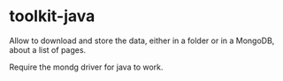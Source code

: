 # toolkit-java

Allow to download and store the data, either in a folder or in a MongoDB, about a list of pages.

Require the mondg driver for java to work.

